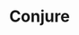 ---
logohandle: conjureso
sort: conjure
title: Conjure
twitter: https://x.com/ConjureSo
website: https://conjure.so/
---